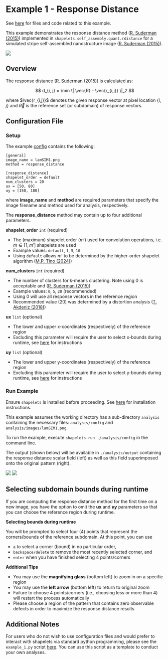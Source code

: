 # Example 1 - Response Distance

See [here](https://github.com/uw-comphys/shapelets/tree/main/examples/example_1) for files and code related to this example. 

This example demonstrates the response distance method ([R. Suderman (2015)](https://doi.org/10.1103/PhysRevE.91.033307)) implemented in ``shapelets.self_assembly.quant.rdistance`` for a simulated stripe self-assembled nanostructure image ([R. Suderman (2015)](https://doi.org/10.1103/PhysRevE.91.033307)).

![](images/lamSIM1.png)

## Overview

The response distance ([R. Suderman (2015)](https://doi.org/10.1103/PhysRevE.91.033307)) is calculated as:

$$ d_{i, j} = \min \| \vec{R} - \vec{r_{i,j}} \|_2 $$

where $\vec{r_{i,j}}$ denotes the given response vector at pixel location $\{i, j\}$ and $\vec{R}$ is the reference set (or subdomain) of response vectors.

## Configuration File

### Setup

The example [config](https://github.com/uw-comphys/shapelets/tree/main/examples/example_1) contains the following:

	[general]
	image_name = lamSIM1.png
	method = response_distance

	[response_distance]
	shapelet_order = default
	num_clusters = 20
	ux = [50, 80]
	uy = [150, 180]

where **image_name** and **method** are required parameters that specify the image filename and method used for analysis, respectively.

The **response_distance** method may contain up to four additional parameters.

**shapelet_order** `int` (required)

* The (maximum) shapelet order ($m'$) used for convolution operations, i.e. $m \in [1, m']$ shapelets are used 
* Example values: `default`, `1`, `5`, `10`
* Using `default` allows $m'$ to be determined by the higher-order shapelet algorithm ([M.P. Tino (2024)](http://dx.doi.org/10.1088/1361-6528/ad1df4))

**num_clusters** `int` (required)

* The number of clusters for k-means clustering. Note using 0 is acceptable and  ([R. Suderman (2015)](https://doi.org/10.1103/PhysRevE.91.033307))
* Example values: `0`, `5`, `20` (recommended)
* Using 0 will use all response vectors in the reference region 
* Recommended value (20) was determined by a distortion analysis ([T. Akdeniz (2018)](https://doi.org/10.1088/1361-6528/aaf353))

**ux** `list` (optional)

* The lower and upper x-coordinates (respectively) of the reference region 
* Excluding this parameter will require the user to select x-bounds during runtime, see [here](#selecting-subdomain-bounds-during-runtime) for instructions

**uy** `list` (optional)

* The lower and upper y-coordinates (respectively) of the reference region 
* Excluding this parameter will require the user to select y-bounds during runtime, see [here](#selecting-subdomain-bounds-during-runtime) for instructions

### Run Example

Ensure `shapelets` is installed before proceeding.
See [here](https://uw-comphys.github.io/shapelets/shapelets/docs/install.html) for installation instructions.

This example assumes the working directory has a sub-directory ``analysis`` containing the necessary files: ``analysis/config`` and ``analysis/images/lamSIM1.png``. 

To run the example, execute ``shapelets-run ./analysis/config`` in the command line.

The output (shown below) will be available in ``./analysis/output`` containing the response distance scalar field (left) as well as this field superimposed onto the original pattern (right).

![](../images/lamSIM1_response_distance_k20.png)
![](../images/lamSIM1_response_distance_overlay_k20.png)

## Selecting subdomain bounds during runtime

If you are computing the response distance method for the first time on a new image, you have the option to omit the **ux** and **uy** parameters so that you can choose the reference region during runtime. 

**Selecting bounds during runtime**

You will be prompted to select four (4) points that represent the corners/bounds of the reference subdomain. At this point, you can use

* ``a`` to select a corner (bound) in no particular order, 
* ``backspace/delete`` to remove the most recently selected corner, and 
* ``enter`` when you have finished selecting 4 points/corners 

**Additional Tips**

* You may use the **magnifying glass** (bottom left) to zoom in on a specific region
* You may use the **left arrow** (bottom left) to return to original zoom
* Failure to choose 4 points/corners (i.e., choosing less or more than 4) will restart the process automatically
* Please choose a region of the pattern that contains zero observable defects in order to maximize the response distance results

## Additional Notes

For users who do not wish to use configuration files and would prefer to interact with shapelets via standard python programming, please see the ``example_1.py`` script [here](https://github.com/uw-comphys/shapelets/tree/main/examples/example_1).
You can use this script as a template to conduct your own analyses.